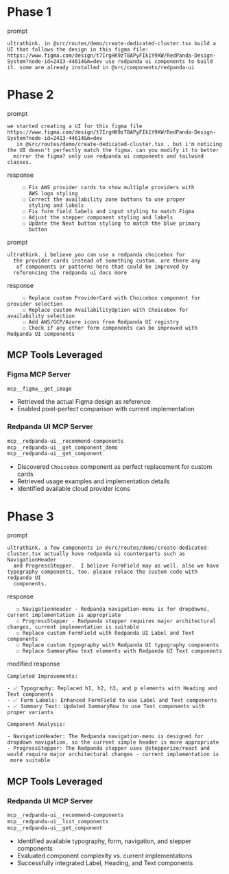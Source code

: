 # Phase 1
prompt
```
ultrathink. in @src/routes/demo/create-dedicated-cluster.tsx build a UI that follows the design in this figma file: https://www.figma.com/design/t7IrgHK9zT8APyFIk1Y9XW/RedPanda-Design-System?node-id=2413-44614&m=dev use redpanda ui components to build it. some are already installed in @src/components/redpanda-ui
```

# Phase 2
prompt
```
we started creating a UI for this figma file https://www.figma.com/design/t7IrgHK9zT8APyFIk1Y9XW/RedPanda-Design-System?node-id=2413-44614&m=dev
   in @src/routes/demo/create-dedicated-cluster.tsx . but i'm noticing the UI doesn't perfectly match the figma. can you modify it to better 
  mirror the figma? only use redpanda ui components and tailwind classes.
```

response
```
     ☐ Fix AWS provider cards to show multiple providers with  
       AWS logo styling
     ☐ Correct the availability zone buttons to use proper
       styling and labels
     ☐ Fix form field labels and input styling to match Figma
     ☐ Adjust the stepper component styling and labels
     ☐ Update the Next button styling to match the blue primary
       button
```

prompt
```
ultrathink. i believe you can use a redpanda choicebox for 
  the provider cards instead of something custom. are there any
   of components or patterns here that could be improved by 
  referencing the redpanda ui docs more
```

response
```
     ☐ Replace custom ProviderCard with Choicebox component for provider selection   
     ☐ Replace custom AvailabilityOption with Choicebox for availability selection
     ☐ Add AWS/GCP/Azure icons from Redpanda UI registry
     ☐ Check if any other form components can be improved with Redpanda UI components
```

## MCP Tools Leveraged

### Figma MCP Server
```bash
mcp__figma__get_image
```
- Retrieved the actual Figma design as reference
- Enabled pixel-perfect comparison with current implementation

### Redpanda UI MCP Server
```bash
mcp__redpanda-ui__recommend-components
mcp__redpanda-ui__get_component_demo
mcp__redpanda-ui__get_component
```
- Discovered `Choicebox` component as perfect replacement for custom cards
- Retrieved usage examples and implementation details
- Identified available cloud provider icons

# Phase 3
prompt
```
ultrathink. a few components in @src/routes/demo/create-dedicated-cluster.tsx actually have redpanda ui counterparts such as NavigationHeader 
  and ProgressStepper.  I believe FormField may as well. also we have typography components, too. please relace the custom code with redpanda UI 
  components.
```

  response
  ```
     ☐ NavigationHeader - Redpanda navigation-menu is for dropdowns, current implementation is appropriate
     ☐ ProgressStepper - Redpanda stepper requires major architectural changes, current implementation is suitable
     ☐ Replace custom FormField with Redpanda UI Label and Text components
     ☐ Replace custom typography with Redpanda UI typography components  
     ☐ Replace SummaryRow text elements with Redpanda UI Text components
  ```

  modified response
  ```
  Completed Improvements:

  - ✅ Typography: Replaced h1, h2, h3, and p elements with Heading and Text components
  - ✅ Form Labels: Enhanced FormField to use Label and Text components
  - ✅ Summary Text: Updated SummaryRow to use Text components with proper variants

  Component Analysis:

  - NavigationHeader: The Redpanda navigation-menu is designed for dropdown navigation, so the current simple header is more appropriate
  - ProgressStepper: The Redpanda stepper uses @stepperize/react and would require major architectural changes - current implementation is
   more suitable
  ```

## MCP Tools Leveraged

### Redpanda UI MCP Server
```bash
mcp__redpanda-ui__recommend-components
mcp__redpanda-ui__list_components
mcp__redpanda-ui__get_component
```
- Identified available typography, form, navigation, and stepper components
- Evaluated component complexity vs. current implementations
- Successfully integrated Label, Heading, and Text components